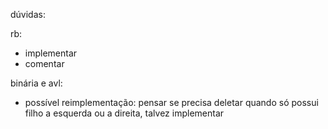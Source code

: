 dúvidas:

rb:
- implementar
- comentar

binária e avl:
- possível reimplementação: pensar se precisa deletar quando só possui filho a esquerda ou a direita, talvez implementar
